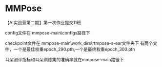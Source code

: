 # MMPose
【AI实战营第二期】第一次作业提交11班

config文件在 mmpose-main\configs路径下

checkpoint文件在 mmpose-main\work_dirs\rtmpose-s-ear文件夹下
有两个文件，一个是最佳权重epoch_290.pth,一个是最终权重epoch_300.pth

耳朵测评指标和耳朵训练集的准确率就在mmpose-main路径下
